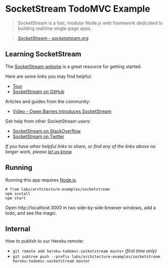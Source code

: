# SocketStream TodoMVC Example

> SocketStream is a fast, modular Node.js web framework dedicated to building realtime single-page apps.

> _[SocketStream - socketstream.org](http://socketstream.org)_


## Learning SocketStream

The [SocketStream website](http://socketstream.org) is a great resource for getting started.

Here are some links you may find helpful:

* [Tour](http://www.socketstream.org/tour)
* [SocketStream on GitHub](https://github.com/socketstream)

Articles and guides from the community:

* [Video - Owen Barnes introduces SocketStream](http://www.infoq.com/presentations/SocketStream)

Get help from other SocketStream users:

* [SocketStream on StackOverflow](http://stackoverflow.com/questions/tagged/socketstream)
* [SocketStream on Twitter](http://twitter.com/socketstream)

_If you have other helpful links to share, or find any of the links above no longer work, please [let us know](https://github.com/tastejs/todomvc/issues)._


## Running

Running this app requires [Node.js](http://nodejs.org).

	# from labs/architecture-examples/socketstream
	npm install
	npm start

Open http://localhost:3000 in two side-by-side browser windows, add a todo, and see the magic.


## Internal

How to publish to our Heroku remote:

- `git remote add heroku-todomvc-socketstream master` *(first time only)*
- `git subtree push --prefix labs/architecture-examples/socketstream heroku-todomvc-socketstream master`
